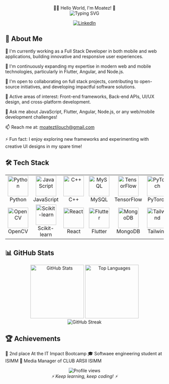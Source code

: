 <div align="center">👨‍💻 Hello World, I'm Moatez! 👋</div>
<div align="center">
  <img src="https://readme-typing-svg.herokuapp.com?font=Fira+Code&weight=600&size=24&pause=1000&color=2C9DF7&center=true&vCenter=true&random=false&width=500&lines=AI+Enthusiast;Machine+Learning+Engineer;Problem+Solver;Continuous+Learner" alt="Typing SVG" />
</div>
<p align="center">
  <a href="https://www.linkedin.com/in/moatez-tilouch-a58a96284/" target="_blank">
    <img src="https://img.shields.io/badge/LinkedIn-0077B5?style=for-the-badge&logo=linkedin&logoColor=white" alt="LinkedIn"/>
  </a>

</p>

## 🚀 About Me
🔭 I'm currently working as a Full Stack Developer in both mobile and web applications, building innovative and responsive user experiences.

🌱 I'm continuously expanding my expertise in modern web and mobile technologies, particularly in Flutter, Angular, and Node.js.

👯 I'm open to collaborating on full stack projects, contributing to open-source initiatives, and developing impactful software solutions.

🧠 Active areas of interest: Front-end frameworks, Back-end APIs, UI/UX design, and cross-platform development.

💬 Ask me about JavaScript, Flutter, Angular, Node.js, or any web/mobile development challenges!

📫 Reach me at: moateztilouch@gmail.com

⚡ Fun fact: I enjoy exploring new frameworks and experimenting with creative UI designs in my spare time!


## 🛠️ Tech Stack
<table align="center">
  <tr>
    <td align="center" width="96">
      <img src="https://techstack-generator.vercel.app/python-icon.svg" alt="Python" width="65" height="65" />
      <br>Python
    </td>
    <td align="center" width="96">
      <img src="https://techstack-generator.vercel.app/js-icon.svg" alt="JavaScript" width="65" height="65" />
      <br>JavaScript
    </td>
    <td align="center" width="96">
      <img src="https://techstack-generator.vercel.app/cpp-icon.svg" alt="C++" width="65" height="65" />
      <br>C++
    </td>
    <td align="center" width="96">
      <img src="https://techstack-generator.vercel.app/mysql-icon.svg" alt="MySQL" width="65" height="65" />
      <br>MySQL
    </td>
    <td align="center" width="96">
      <img src="https://www.vectorlogo.zone/logos/tensorflow/tensorflow-icon.svg" alt="TensorFlow" width="65" height="65" />
      <br>TensorFlow
    </td>
    <td align="center" width="96">
      <img src="https://www.vectorlogo.zone/logos/pytorch/pytorch-icon.svg" alt="PyTorch" width="65" height="65" />
      <br>PyTorch
    </td>
  </tr>
  <tr>
    <td align="center" width="96">
      <img src="https://www.vectorlogo.zone/logos/opencv/opencv-icon.svg" alt="OpenCV" width="65" height="65" />
      <br>OpenCV
    </td>
    <td align="center" width="96">
      <img src="https://upload.wikimedia.org/wikipedia/commons/0/05/Scikit_learn_logo_small.svg" alt="Scikit-learn" width="65" height="65" />
      <br>Scikit-learn
    </td>
    <td align="center" width="96">
      <img src="https://www.vectorlogo.zone/logos/reactjs/reactjs-icon.svg" alt="React" width="65" height="65" />
      <br>React
    </td>
    <td align="center" width="96">
      <img src="https://www.vectorlogo.zone/logos/flutterio/flutterio-icon.svg" alt="Flutter" width="65" height="65" />
      <br>Flutter
    </td>
    <td align="center" width="96">
      <img src="https://www.vectorlogo.zone/logos/mongodb/mongodb-icon.svg" alt="MongoDB" width="65" height="65" />
      <br>MongoDB
    </td>
    <td align="center" width="96">
      <img src="https://www.vectorlogo.zone/logos/tailwindcss/tailwindcss-icon.svg" alt="Tailwind" width="65" height="65" />
      <br>Tailwind
    </td>
  </tr>
</table>

## 📊 GitHub Stats
<div align="center">
  <img src="https://github-readme-stats.vercel.app/api?username=moateztilouche&show_icons=true&theme=tokyonight" alt="GitHub Stats" height="170" />
  <img src="https://github-readme-stats.vercel.app/api/top-langs/?username=moateztilouche&layout=compact&theme=tokyonight" alt="Top Languages" height="170" />
</div>
<div align="center">
  <img src="https://github-readme-streak-stats.herokuapp.com/?user=moateztilouche&theme=tokyonight" alt="GitHub Streak" />
</div>

## 🏆 Achievements

🥇 2nd place At the IT Impact Bootcamp
🎓 Softwaee engineering student at ISIMM
🌟 Media Manager of CLUB ARSII ISIMM


<div align="center">
  <img src="https://komarev.com/ghpvc/?username=MoatezTilouche&style=flat-square&color=blue" alt="Profile views" />
</div>
<div align="center">
  <i>⚡ Keep learning, keep coding! ⚡</i>
</div>
